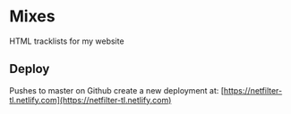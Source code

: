 # Mixes


HTML tracklists for my website


## Deploy

Pushes to master on Github create a new deployment at: [https://netfilter-tl.netlify.com](https://netfilter-tl.netlify.com)
